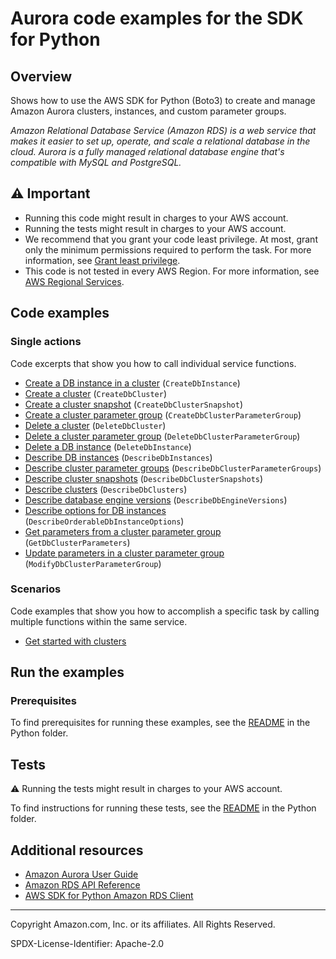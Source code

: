 # Aurora code examples for the SDK for Python
## Overview

Shows how to use the AWS SDK for Python (Boto3) to create and manage Amazon Aurora
clusters, instances, and custom parameter groups.

*Amazon Relational Database Service (Amazon RDS) is a web service that makes it easier 
to set up, operate, and scale a relational database in the cloud. Aurora is a fully 
managed relational database engine that's compatible with MySQL and PostgreSQL.*

## ⚠️ Important

* Running this code might result in charges to your AWS account. 
* Running the tests might result in charges to your AWS account.
* We recommend that you grant your code least privilege. At most, grant only the minimum permissions required to perform the task. For more information, see [Grant least privilege](https://docs.aws.amazon.com/IAM/latest/UserGuide/best-practices.html#grant-least-privilege). 
* This code is not tested in every AWS Region. For more information, see [AWS Regional Services](https://aws.amazon.com/about-aws/global-infrastructure/regional-product-services).

## Code examples

### Single actions

Code excerpts that show you how to call individual service functions.

* [Create a DB instance in a cluster](aurora_wrapper.py)
(`CreateDbInstance`)
* [Create a cluster](aurora_wrapper.py)
(`CreateDbCluster`)
* [Create a cluster snapshot](aurora_wrapper.py)
(`CreateDbClusterSnapshot`)
* [Create a cluster parameter group](aurora_wrapper.py)
(`CreateDbClusterParameterGroup`)
* [Delete a cluster](aurora_wrapper.py)
(`DeleteDbCluster`)
* [Delete a cluster parameter group](aurora_wrapper.py)
(`DeleteDbClusterParameterGroup`)
* [Delete a DB instance](aurora_wrapper.py)
(`DeleteDbInstance`)
* [Describe DB instances](aurora_wrapper.py)
(`DescribeDbInstances`)
* [Describe cluster parameter groups](aurora_wrapper.py)
(`DescribeDbClusterParameterGroups`)
* [Describe cluster snapshots](aurora_wrapper.py)
(`DescribeDbClusterSnapshots`)
* [Describe clusters](aurora_wrapper.py)
(`DescribeDbClusters`)
* [Describe database engine versions](aurora_wrapper.py)
(`DescribeDbEngineVersions`)
* [Describe options for DB instances](aurora_wrapper.py)
(`DescribeOrderableDbInstanceOptions`)
* [Get parameters from a cluster parameter group](aurora_wrapper.py)
(`GetDbClusterParameters`)
* [Update parameters in a cluster parameter group](aurora_wrapper.py)
(`ModifyDbClusterParameterGroup`)

### Scenarios

Code examples that show you how to accomplish a specific task by calling
multiple functions within the same service.

* [Get started with clusters](scenario_get_started_aurora.py)

## Run the examples

### Prerequisites

To find prerequisites for running these examples, see the
[README](../../README.md#Prerequisites) in the Python folder.

## Tests

⚠ Running the tests might result in charges to your AWS account.

To find instructions for running these tests, see the [README](../../README.md#Tests)
in the Python folder.

## Additional resources

* [Amazon Aurora User Guide](https://docs.aws.amazon.com/AmazonRDS/latest/AuroraUserGuide/CHAP_AuroraOverview.html)
* [Amazon RDS API Reference](https://docs.aws.amazon.com/AmazonRDS/latest/APIReference/Welcome.html)
* [AWS SDK for Python Amazon RDS Client](https://boto3.amazonaws.com/v1/documentation/api/latest/reference/services/rds.html) 

---

Copyright Amazon.com, Inc. or its affiliates. All Rights Reserved. 

SPDX-License-Identifier: Apache-2.0
